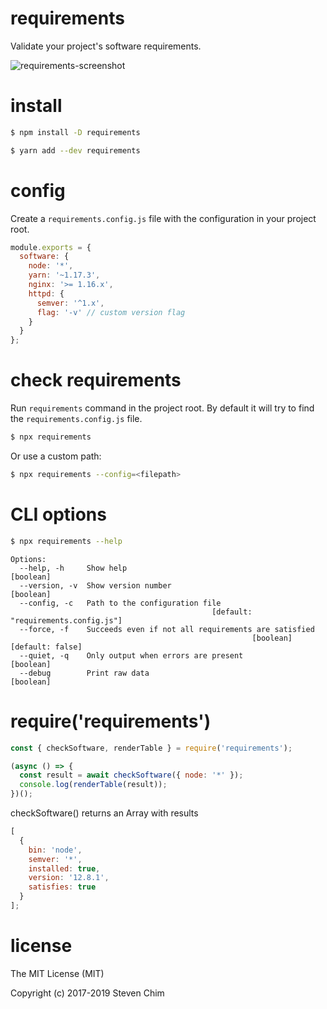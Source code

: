 # requirements

Validate your project's software requirements.

![requirements-screenshot](https://github.com/chimurai/requirements/blob/master/docs/screenshot.png)

# install

```bash
$ npm install -D requirements
```

```bash
$ yarn add --dev requirements
```

# config

Create a `requirements.config.js` file with the configuration in your project root.

```js
module.exports = {
  software: {
    node: '*',
    yarn: '~1.17.3',
    nginx: '>= 1.16.x',
    httpd: {
      semver: '^1.x',
      flag: '-v' // custom version flag
    }
  }
};
```

# check requirements

Run `requirements` command in the project root. By default it will try to find the `requirements.config.js` file.

```bash
$ npx requirements
```

Or use a custom path:

```bash
$ npx requirements --config=<filepath>
```

# CLI options

```bash
$ npx requirements --help
```

```
Options:
  --help, -h     Show help                                             [boolean]
  --version, -v  Show version number                                   [boolean]
  --config, -c   Path to the configuration file
                                             [default: "requirements.config.js"]
  --force, -f    Succeeds even if not all requirements are satisfied
                                                      [boolean] [default: false]
  --quiet, -q    Only output when errors are present                   [boolean]
  --debug        Print raw data                                        [boolean]
```

# require('requirements')

```javascript
const { checkSoftware, renderTable } = require('requirements');

(async () => {
  const result = await checkSoftware({ node: '*' });
  console.log(renderTable(result));
})();
```

checkSoftware() returns an Array with results

```javascript
[
  {
    bin: 'node',
    semver: '*',
    installed: true,
    version: '12.8.1',
    satisfies: true
  }
];
```

# license

The MIT License (MIT)

Copyright (c) 2017-2019 Steven Chim
